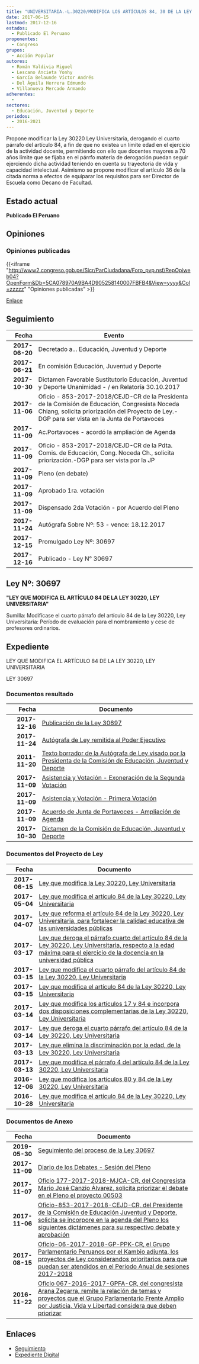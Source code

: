 ```yaml
---
title: "UNIVERSITARIA.-L.30220/MODIFICA LOS ARTÍCULOS 84, 30 DE LA LEY...."
date: 2017-06-15
lastmod: 2017-12-16
estados: 
  - Publicado El Peruano
proponentes: 
  - Congreso
grupos: 
  - Acción Popular
autores: 
  - Román Valdivia Miguel
  - Lescano Ancieta Yonhy
  - García Belaunde Víctor Andrés
  - Del Águila Herrera Edmundo
  - Villanueva Mercado Armando
adherentes: 
  - 
sectores: 
  - Educación, Juventud y Deporte
periodos: 
  - 2016-2021
---
```


Propone modificar la Ley 30220 Ley Universitaria, derogando el cuarto párrafo del artículo 84, a fin de que no existea un límite edad en el ejercicio de la actividad docente, permitiendo con ello que docentes mayores a 70 años límite que se fijaba en el párrfo materia de derogación puedan seguir ejerciendo dicha actividad teniendo en cuenta su trayectoria de vida y capacidad intelectual. Asimismo se propone modificar el artículo 36 de la citada norma a efectos de equiparar los requisitos para ser Director de Escuela como Decano de Facultad.


## Estado actual

**Publicado El Peruano**

## Opiniones

### Opiniones publicadas

{{<iframe "http://www2.congreso.gob.pe/Sicr/ParCiudadana/Foro_pvp.nsf/RepOpiweb04?OpenForm&Db=5CA078970A9BA4D905258140007FBFB4&View=yyyy&Col=zzzzz" "Opiniones publicadas" >}}

[Enlace](http://www2.congreso.gob.pe/Sicr/ParCiudadana/Foro_pvp.nsf/RepOpiweb04?OpenForm&Db=5CA078970A9BA4D905258140007FBFB4&View=yyyy&Col=zzzzz)

## Seguimiento

| Fecha | Evento |
|------:|--------|
| **2017-06-20** | Decretado a... Educación, Juventud y Deporte|
| **2017-06-21** | En comisión Educación, Juventud y Deporte|
| **2017-10-30** | Dictamen Favorable Sustitutorio Educación, Juventud y Deporte Unanimidad - / en Relatoría 30.10.2017|
| **2017-11-06** | Oficio - 853-2017-2018/CEJD-CR de la Presidenta de la Comisión de Educación, Congresista Noceda Chiang, solicita priorización del Proyecto de Ley.- DGP para ser vista en la Junta de Portavoces|
| **2017-11-09** | Ac.Portavoces - acordó la ampliación de Agenda|
| **2017-11-09** | Oficio - 853-2017-2018/CEJD-CR de la Pdta. Comis. de Educación, Cong. Noceda Ch., solicita priorización.-DGP para ser vista por la JP|
| **2017-11-09** | Pleno (en debate)|
| **2017-11-09** | Aprobado 1ra. votación|
| **2017-11-09** | Dispensado 2da Votación - por Acuerdo del Pleno|
| **2017-11-24** | Autógrafa Sobre Nº: 53 - vence: 18.12.2017|
| **2017-12-15** | Promulgado Ley Nº: 30697|
| **2017-12-16** | Publicado - Ley N° 30697|

## Ley Nº: 30697

**"LEY QUE MODIFICA EL ARTÍCULO 84 DE LA LEY 30220, LEY UNIVERSITARIA"**

Sumilla: Modifícase el cuarto párrafo del artículo 84 de la Ley 30220, Ley Universitaria: Período de evaluación para el nombramiento y cese de profesores ordinarios.


## Expediente

LEY QUE MODIFICA EL ARTÍCULO 84 DE LA LEY 30220, LEY UNIVERSITARIA

LEY 30697


### Documentos resultado

| Fecha | Documento |
|------:|--------|
| **2017-12-16** | [Publicación de la Ley 30697](http://www.leyes.congreso.gob.pe/Documentos/2016_2021/ADLP/Normas_Legales/30697-LEY.pdf) |
| **2017-11-24** | [Autógrafa de Ley remitida al Poder Ejecutivo](http://www.leyes.congreso.gob.pe/Documentos/2016_2021/ADLP/Texto_Aprobado/AU0050320171124.pdf) |
| **2011-11-20** | [Texto borrador de la Autógrafa de Ley visado por la Presidenta de la Comisión de Educación, Juventud y Deporte](http://www.leyes.congreso.gob.pe/Documentos/2016_2021/Texto_Borrador_de_Autografa/BAU0050320171120.pdf) |
| **2017-11-09** | [Asistencia y Votación - Exoneración de la Segunda Votación](http://www.leyes.congreso.gob.pe/Documentos/2016_2021/Asistencia_y_Votacion/Proyectos_de_Ley/Exoneracion_de_Segunda_Votacion/ESV0050320171109.pdf) |
| **2017-11-09** | [Asistencia y Votación - Primera Votación](http://www.leyes.congreso.gob.pe/Documentos/2016_2021/Asistencia_y_Votacion/Proyectos_de_Ley/AV0050320171109.pdf) |
| **2017-11-09** | [Acuerdo de Junta de Portavoces - Ampliación de Agenda](http://www.leyes.congreso.gob.pe/Documentos/2016_2021/Acuerdos/Junta_Portavoces/AJP0050320171109.pdf) |
| **2017-10-30** | [Dictamen de la Comisión de Educación, Juventud y Deporte](http://www.leyes.congreso.gob.pe/Documentos/2016_2021/Dictamenes/Proyectos_de_Ley/00503DC10MAY20171030.pdf) |

### Documentos del Proyecto de Ley

| Fecha | Documento |
|------:|--------|
| **2017-06-15** | [Ley que modifica la Ley 30220, Ley Universitaria](http://www.leyes.congreso.gob.pe/Documentos/2016_2021/Proyectos_de_Ley_y_de_Resoluciones_Legislativas/PL0154420170615.pdf) |
| **2017-05-04** | [Ley que modifica el artículo 84 de la Ley 30220, Ley Universitaria](http://www.leyes.congreso.gob.pe/Documentos/2016_2021/Proyectos_de_Ley_y_de_Resoluciones_Legislativas/PL0134820170504.PDF) |
| **2017-04-07** | [Ley que reforma el artículo 84 de la Ley 30220, Ley Universitaria, para fortalecer la calidad educativa de las universidades públicas](http://www.leyes.congreso.gob.pe/Documentos/2016_2021/Proyectos_de_Ley_y_de_Resoluciones_Legislativas/PL0120120170407..pdf) |
| **2017-03-17** | [Ley que deroga el párrafo cuarto del artículo 84 de la Ley 30220, Ley Universitaria, respecto a la edad máxima para el ejercicio de la docencia en la universidad pública](http://www.leyes.congreso.gob.pe/Documentos/2016_2021/Proyectos_de_Ley_y_de_Resoluciones_Legislativas/PL0110320170317.pdf) |
| **2017-03-15** | [Ley que modifica el cuarto párrafo del artículo 84 de la Ley 30220, Ley Universitaria](http://www.leyes.congreso.gob.pe/Documentos/2016_2021/Proyectos_de_Ley_y_de_Resoluciones_Legislativas/PL0108420170315..pdf) |
| **2017-03-15** | [Ley que modifica el artículo 84 de la Ley 30220, Ley Universitaria](http://www.leyes.congreso.gob.pe/Documentos/2016_2021/Proyectos_de_Ley_y_de_Resoluciones_Legislativas/PL0108020170315..PDF) |
| **2017-03-14** | [Ley que modifica los artículos 17 y 84 e incorpora dos disposiciones complementarias de la Ley 30220, Ley Universitaria](http://www.leyes.congreso.gob.pe/Documentos/2016_2021/Proyectos_de_Ley_y_de_Resoluciones_Legislativas/PL0107720170314..pdf) |
| **2017-03-14** | [Ley que deroga el cuarto párrafo del artículo 84 de la Ley 30220, Ley Universitaria](http://www.leyes.congreso.gob.pe/Documentos/2016_2021/Proyectos_de_Ley_y_de_Resoluciones_Legislativas/PL0107520170314..pdf) |
| **2017-03-13** | [Ley que elimina la discriminación por la edad, de la Ley 30220, Ley Universitaria](http://www.leyes.congreso.gob.pe/Documentos/2016_2021/Proyectos_de_Ley_y_de_Resoluciones_Legislativas/PL0106720170313..pdf) |
| **2017-03-13** | [Ley que modifica el párrafo 4 del artículo 84 de la Ley 30220, Ley Universitaria](http://www.leyes.congreso.gob.pe/Documentos/2016_2021/Proyectos_de_Ley_y_de_Resoluciones_Legislativas/PL0106220170313..pdf) |
| **2016-12-06** | [Ley que modifica los artículos 80 y 84 de la Ley 30220, Ley Universitaria](http://www.leyes.congreso.gob.pe/Documentos/2016_2021/Proyectos_de_Ley_y_de_Resoluciones_Legislativas/PL0073920161206..pdf) |
| **2016-10-28** | [Ley que modifica el artículo 84 de la Ley 30220, Ley Universitaria](http://www.leyes.congreso.gob.pe/Documentos/2016_2021/Proyectos_de_Ley_y_de_Resoluciones_Legislativas/PL0050320161028..pdf) |

### Documentos de Anexo

| Fecha | Documento |
|------:|--------|
| **2019-05-30** | [Seguimiento del proceso de la Ley 30697](http://www.leyes.congreso.gob.pe/Documentos/2016_2021/Seguimiento_de_Proyectos_de_Ley/00503PL20190530.pdf) |
| **2017-11-09** | [Diario de los Debates - Sesión del Pleno](http://www.leyes.congreso.gob.pe/Documentos/2016_2021/ADLP/Diario_Debates/30697-TDD.pdf) |
| **2017-11-07** | [Oficio 177-2017-2018-MJCA-CR, del Congresista Mario José Canzio Álvarez, solicita priorizar el debate en el Pleno el proyecto 00503](http://www.leyes.congreso.gob.pe/Documentos/2016_2021/Oficios/Congresistas/OFICIO-177-2017-2018-MJCA-CR.pdf) |
| **2017-11-06** | [Oficio-853-2017-2018-CEJD-CR, del Presidente de la Comisión de Educación Juventud y Deporte, solicita se incorpore en la agenda del Pleno los siguientes dictámenes para su respectivo debate y aprobación](http://www.leyes.congreso.gob.pe/Documentos/2016_2021/Oficios/Comisiones_Ordinarias/OFICIO-853-2017-2018-CEJD-CR.PDF) |
| **2017-08-15** | [Oficio-06-2017-2018-GP-PPK-CR, el Grupo Parlamentario Peruanos por el Kambio adjunta, los proyectos de Ley considerandos prioritarios para que puedan ser atendidos en el Periodo Anual de sesiones 2017-2018](http://www.leyes.congreso.gob.pe/Documentos/2016_2021/Oficios/Grupos_Parlamentarios/OFICIO-06-2017-2018-GP-PPK-CR.pdf) |
| **2016-11-22** | [Oficio 067-2016-2017-GPFA-CR, del congresista Arana Zegarra, remite la relación de temas y proyectos que el Grupo Parlamentario Frente Amplio por Justicia, Vida y Libertad considera que deben priorizar](http://www.leyes.congreso.gob.pe/Documentos/2016_2021/Oficios/Grupos_Parlamentarios/OFICIO-067-2016-2017-GPFA-CR.pdf) |

## Enlaces 

- [Seguimiento](http://www2.congreso.gob.pe/Sicr/TraDocEstProc/CLProLey2016.nsf/f7fff46988ca05b1052578e100829cc7/bd7ae4625a8f641605258141005a4835?OpenDocument)
- [Expediente Digital](http://www2.congreso.gob.pehttp://www2.congreso.gob.pe/Sicr/TraDocEstProc/CLProLey2016.nsf/f7fff46988ca05b1052578e100829cc7/bd7ae4625a8f641605258141005a4835?OpenDocument&Click=05257FB7005EB655.eb71d0cf91d8294e05256cdf006b5706/$Body/0.1C6C)
